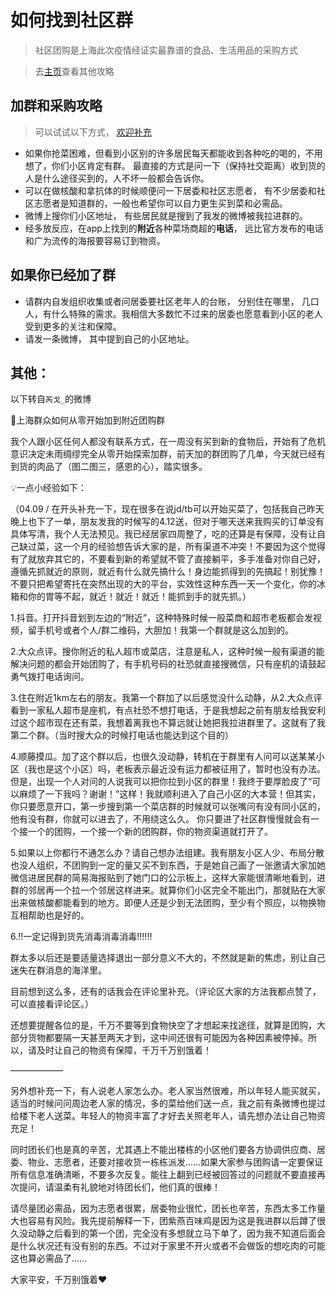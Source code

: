 # 如何找到社区群
> 社区团购是上海此次疫情经证实最靠谱的食品、生活用品的采购方式

> 去[主页](https://raynardj.github.io/cv19survive/)查看其他攻略

## 加群和采购攻略
> 可以试试以下方式， [欢迎补充](https://github.com/raynardj/cv19survive/issues/2)
* 如果你抢菜困难，但看到小区别的许多居民每天都能收到各种吃的喝的，不用想了，你们小区肯定有群。 最直接的方式是问一下（保持社交距离）收到货的人是什么途径买到的，人不坏一般都会告诉你。
* 可以在做核酸和拿抗体的时候顺便问一下居委和社区志愿者， 有不少居委和社区志愿者是知道群的，一般也希望你可以自力更生买到菜和必需品。
* 微博上搜你们小区地址， 有些居民就是搜到了我发的微博被我拉进群的。
* 经多放反应，在app上找到的**附近**各种菜场商超的**电话**， 远比官方发布的电话和广为流传的海报要容易订到物资。

## 如果你已经加了群
* 请群内自发组织收集或者问居委要社区老年人的台账， 分别住在哪里， 几口人，有什么特殊的需求。我相信大多数忙不过来的居委也愿意看到小区的老人受到更多的关注和保障。
* 请发一条微博， 其中提到自己的小区地址。

## 其他：

以下转自```芮戈_```的微博

📢上海群众如何从零开始加到附近团购群

我个人跟小区任何人都没有联系方式，在一周没有买到新的食物后，开始有了危机意识决定未雨绸缪完全从零开始探索加群，前天加的群团购了几单，今天就已经有到货的肉品了（图二图三，感恩的心），踏实很多。

💡一点小经验如下：

（04.09 / 在开头补充一下，现在很多在说jd/tb可以开始买菜了，包括我自己昨天晚上也下了一单，朋友发我的时候写的4.12送，但对于哪天送来我购买的订单没有具体写清，我个人无法预见。我已经居家四周整了，吃的还算是有保障，没有让自己缺过菜，这一个月的经验想告诉大家的是，所有渠道不冲突！不要因为这个觉得有了就放弃其它的，不要看到新的希望就不管了直接躺平，多手准备对你自己好，遵循先抓就近的原则，就近有什么就先搞什么！身边能抓得到的先搞起！别犹豫！不要只把希望寄托在突然出现的大的平台，实效性这种东西一天一个变化，你的冰箱和你的胃等不起，就近！就近！就近！能抓到手的就先抓。）

1.抖音。打开抖音划到左边的“附近”，这种特殊时候一般菜商和超市老板都会发视频，留手机号或者个人/群二维码，大胆加！我第一个群就是这么加到的。

2.大众点评。搜你附近的私人超市或菜店，注意是私人，这种时候一般有渠道的能解决问题的都会开始团购了，有手机号码的社恐就直接搜微信，只有座机的请鼓起勇气拨打电话询问。

3.住在附近1km左右的朋友。我第一个群加了以后感觉没什么动静，从2.大众点评看到一家私人超市是座机，有点社恐不想打电话，于是我想起之前有朋友给我安利过这个超市现在还有菜，我想着离我也不算远就让她把我拉进群里了。这就有了我第二个群。（当时搜大众的时候打电话也能达到这个目的）

4.顺藤摸瓜。加了这个群以后，也很久没动静，转机在于群里有人问可以送某某小区（我也是这个小区）吗，老板表示最近没有运力都被征用了，暂时也没有办法。但是，出现一个人对问的人说我可以把你拉到小区的群里！我终于要厚脸皮了“可以麻烦了一下我吗？谢谢！”这样！我就顺利进入了自己小区的大本营！但其实，你只要愿意开口，第一步搜到第一个菜店群的时候就可以张嘴问有没有同小区的，他有没有群，你就可以进去了，不用绕这么久。
你只要进了社区群慢慢就会有一个接一个的团购，一个接一个新的团购群，你的物资渠道就打开了。

5.如果以上你都行不通怎么办？请自己想办法组建。我有朋友小区人少、布局分散也没人组织，不团购到一定的量又买不到东西，于是她自己画了一张邀请大家加她微信进居民群的简易海报贴到了她门口的公示板上，这样大家能很清晰地看到，进群的邻居再一个拉一个邻居这样进来。就算你们小区完全不能出门，那就贴在大家出来做核酸都能看到的地方。即便人还是少到无法团购，至少有个照应，以物换物互相帮助也是好的。

6.‼️一定记得到货先消毒消毒消毒‼️‼️‼️

群太多以后还是要适量选择退出一部分意义不大的，不然就是新的焦虑，别让自己迷失在群消息的海洋里。

目前想到这么多，还有的话我会在评论里补充。（评论区大家的方法我都点赞了，可以直接看评论区。）

还想要提醒各位的是，千万不要等到食物快空了才想起来找途径，就算是团购，大部分货物都要隔一天甚至两天才到，这中间还很有可能因为各种因素被停掉。所以，请及时让自己的物资有保障，千万千万别饿着！

——————

另外想补充一下，有人说老人家怎么办。老人家当然很难，所以年轻人能买就买，适当的时候问问周边老人家的情况，多的菜给他们送一点，我之前有条微博也提过给楼下老人送菜。年轻人的物资丰富了才好去关照老年人，请先想办法让自己物资充足！

同时团长们也是真的辛苦，尤其遇上不能出楼栋的小区他们要各方协调供应商、居委、物业、志愿者，还要对接收货一栋栋派发……如果大家参与团购请一定要保证所有信息准确清晰，不要多次反复。能往上翻到已经被回答过的问题就不要直接再次提问，请温柔有礼貌地对待团长们，他们真的很棒！ 

请尽量团必需品，因为志愿者很累，居委物业很忙，团长也辛苦，东西太多工作量大也容易有风险。我先提前解释一下，团紫燕百味鸡是因为这是我进群以后蹲了很久没动静之后看到的第一个团，完全没有多想就立马下单了，因为我不知道后面会是什么状况还有没有别的东西。不过对于家里不开火或者不会做饭的想吃肉的可能这也算必需品了……

大家平安，千万别饿着❤️